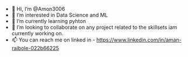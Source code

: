 - 👋 Hi, I’m @Amon3006
- 👀 I’m interested in Data Science and ML
- 🌱 I’m currently learning pyhton 
- 💞️ I’m looking to collaborate on any project related to the skillsets iam currently working on.
- 📫 You can reach me on linked in - https://www.linkedin.com/in/aman-raibole-022b66225

<!---
Amon3006/Amon3006 is a ✨ special ✨ repository because its `README.md` (this file) appears on your GitHub profile.
You can click the Preview link to take a look at your changes.
--->
